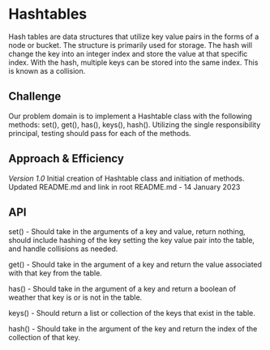 # Hashtables

Hash tables are data structures that utilize key value pairs in the forms of a node or bucket. The structure is
primarily used for storage. The hash will change the key into an integer index and store the value at that specific
index. With the hash, multiple keys can be stored into the same index. This is known as a collision.

## Challenge

Our problem domain is to implement a Hashtable class with the following methods: set(), get(), has(), keys(), hash().
Utilizing the single responsibility principal, testing should pass for each of the methods.

## Approach & Efficiency
<!-- What approach did you take? Why? What is the Big O space/time for this approach? -->

*Version 1.0* Initial creation of Hashtable class and initiation of methods. Updated README.md and link in root
README.md - 14 January 2023

## API

set() - Should take in the arguments of a key and value, return nothing, should include hashing of the key setting the
key value pair into the table, and handle collisions as needed.

get() - Should take in the argument of a key and return the value associated with that key from the table.

has() - Should take in the argument of a key and return a boolean of weather that key is or is not in the table.

keys() - Should return a list or collection of the keys that exist in the table.

hash() - Should take in the argument of the key and return the index of the collection of that key.
